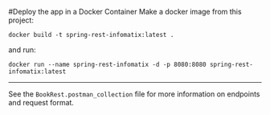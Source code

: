 #Deploy the app in a Docker Container
Make a docker image from this project:

`docker build -t spring-rest-infomatix:latest .  `

and run:

`docker run --name spring-rest-infomatix -d -p 8080:8080 spring-rest-infomatix:latest`

---
See the `BookRest.postman_collection` file for more information on endpoints and request format.
